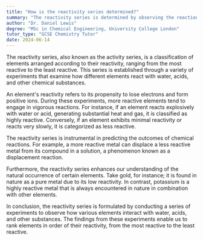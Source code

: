 ```yaml
---
title: "How is the reactivity series determined?"
summary: "The reactivity series is determined by observing the reactions of elements with water, acid, and other substances."
author: "Dr. Daniel Lewis"
degree: "MSc in Chemical Engineering, University College London"
tutor_type: "GCSE Chemistry Tutor"
date: 2024-06-14
---
```


The reactivity series, also known as the activity series, is a classification of elements arranged according to their reactivity, ranging from the most reactive to the least reactive. This series is established through a variety of experiments that examine how different elements react with water, acids, and other chemical substances.

An element's reactivity refers to its propensity to lose electrons and form positive ions. During these experiments, more reactive elements tend to engage in vigorous reactions. For instance, if an element reacts explosively with water or acid, generating substantial heat and gas, it is classified as highly reactive. Conversely, if an element exhibits minimal reactivity or reacts very slowly, it is categorized as less reactive.

The reactivity series is instrumental in predicting the outcomes of chemical reactions. For example, a more reactive metal can displace a less reactive metal from its compound in a solution, a phenomenon known as a displacement reaction.

Furthermore, the reactivity series enhances our understanding of the natural occurrence of certain elements. Take gold, for instance; it is found in nature as a pure metal due to its low reactivity. In contrast, potassium is a highly reactive metal that is always encountered in nature in combination with other elements.

In conclusion, the reactivity series is formulated by conducting a series of experiments to observe how various elements interact with water, acids, and other substances. The findings from these experiments enable us to rank elements in order of their reactivity, from the most reactive to the least reactive.
    